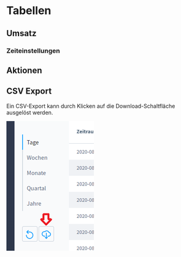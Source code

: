 # Tabellen

## Umsatz

### Zeiteinstellungen

## Aktionen

## CSV Export
Ein CSV-Export kann durch Klicken auf die Download-Schaltfläche ausgelöst werden.

![CSV Download Button](./_media/CSV_download_button.png)

